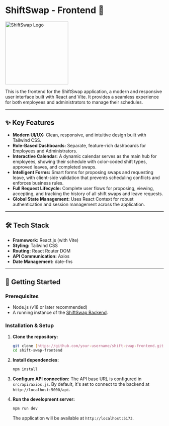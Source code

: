 # ShiftSwap - Frontend 🎨

<p align="start">
  <img src="https://github.com/Saurabh1590/shift-swap-backend/blob/main/src/assets/ShiftSwapLogo.png?raw=true" alt="ShiftSwap Logo" width="200"/>
</p>

This is the frontend for the ShiftSwap application, a modern and responsive user interface built with React and Vite. It provides a seamless experience for both employees and administrators to manage their schedules.

---

## ✨ Key Features

- **Modern UI/UX:** Clean, responsive, and intuitive design built with Tailwind CSS.
- **Role-Based Dashboards:** Separate, feature-rich dashboards for Employees and Administrators.
- **Interactive Calendar:** A dynamic calendar serves as the main hub for employees, showing their schedule with color-coded shift types, approved leaves, and completed swaps.
- **Intelligent Forms:** Smart forms for proposing swaps and requesting leave, with client-side validation that prevents scheduling conflicts and enforces business rules.
- **Full Request Lifecycle:** Complete user flows for proposing, viewing, accepting, and tracking the history of all shift swaps and leave requests.
- **Global State Management:** Uses React Context for robust authentication and session management across the application.

---

## 🛠️ Tech Stack

- **Framework:** React.js (with Vite)
- **Styling:** Tailwind CSS
- **Routing:** React Router DOM
- **API Communication:** Axios
- **Date Management:** date-fns

---

## 🚀 Getting Started

### Prerequisites

- Node.js (v18 or later recommended)
- A running instance of the [ShiftSwap Backend](https://github.com/your-username/shift-swap-backend).

### Installation & Setup

1.  **Clone the repository:**
    ```bash
    git clone [https://github.com/your-username/shift-swap-frontend.git](https://github.com/your-username/shift-swap-frontend.git)
    cd shift-swap-frontend
    ```

2.  **Install dependencies:**
    ```bash
    npm install
    ```

3.  **Configure API connection:**
    The API base URL is configured in `src/api/axios.js`. By default, it's set to connect to the backend at `http://localhost:5000/api`.

4.  **Run the development server:**
    ```bash
    npm run dev
    ```
    The application will be available at `http://localhost:5173`.